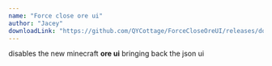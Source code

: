 ```yaml
---
name: "Force close ore ui"
author: "Jacey"
downloadLink: "https://github.com/QYCottage/ForceCloseOreUI/releases/download/v1.0.4/libForceCloseOreUI.so"
---
```


disables the new minecraft **ore ui** bringing back the json ui